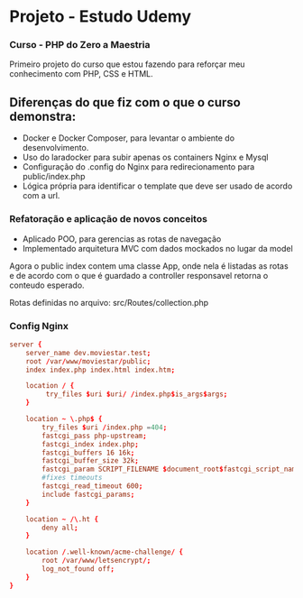 # Projeto - Estudo Udemy

### Curso - PHP do Zero a Maestria

Primeiro projeto do curso que estou fazendo para reforçar meu conhecimento com PHP, CSS e HTML.

## Diferenças do que fiz com o que o curso demonstra:
* Docker e Docker Composer, para levantar o ambiente do desenvolvimento.
* Uso do laradocker para subir apenas os containers Nginx e Mysql
* Configuração do .config do Nginx para redirecionamento para public/index.php
* Lógica própria para identificar o template que deve ser usado de acordo com a url.

### Refatoração e aplicação de novos conceitos
* Aplicado POO, para gerencias as rotas de navegação
* Implementado arquitetura MVC com dados mockados no lugar da model

Agora o public index contem uma classe App, onde nela é listadas as rotas e de acordo com o que é guardado a controller responsavel retorna o conteudo esperado.

Rotas definidas no arquivo: src/Routes/collection.php

### Config Nginx
```.conf
server {
    server_name dev.moviestar.test;
    root /var/www/moviestar/public;
    index index.php index.html index.htm;

    location / {
         try_files $uri $uri/ /index.php$is_args$args;
    }

    location ~ \.php$ {
        try_files $uri /index.php =404;
        fastcgi_pass php-upstream;
        fastcgi_index index.php;
        fastcgi_buffers 16 16k;
        fastcgi_buffer_size 32k;
        fastcgi_param SCRIPT_FILENAME $document_root$fastcgi_script_name;
        #fixes timeouts
        fastcgi_read_timeout 600;
        include fastcgi_params;
    }

    location ~ /\.ht {
        deny all;
    }

    location /.well-known/acme-challenge/ {
        root /var/www/letsencrypt/;
        log_not_found off;
    }
}
```